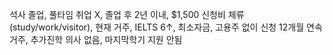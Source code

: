 석사 졸업, 풀타임 취업 X, 졸업 후 2년 이내, $1,500 신청비
체류(study/work/visitor), 현재 거주, IELTS 6↑, 최소자금, 고용주 없이 신청
12개월 연속거주, 추가진학 의사 없음, 마지막학기 지원 안됨
